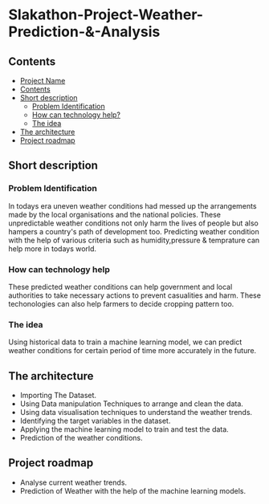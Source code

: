 # Slakathon-Project-Weather-Prediction-&-Analysis
## Contents 

- [Project Name](#Slakathon-Project-Weather-Prediction-&-Analysis)
- [Contents](#Contents)
- [Short description](#Short-description)
	- [Problem Identification](#Problem-Identification)
	- [How can technology help?](#How-can-technology-help)
	- [The idea](#The-idea)
- [The architecture](#The-architecture)
- [Project roadmap](#Project-roadmap)
## Short description
### Problem Identification
In todays era uneven weather conditions had messed up the arrangements made by the local organisations and the national policies. These unpredictable weather conditions  not only harm the lives of people but also hampers a country's path of development too. Predicting weather condition with the help of various criteria such as humidity,pressure & temprature can help more in todays world.
### How can technology help
These predicted weather conditions can help government and local authorities to take necessary actions to prevent casualities and harm. These techonologies can also help farmers to decide cropping pattern too.
### The idea
Using historical data to train a machine learning model, we can predict weather conditions for certain period of time more accurately in the future.
## The architecture
- Importing The Dataset.
- Using Data manipulation Techniques to arrange and clean the data.
- Using data visualisation techniques to understand the weather trends.
- Identifying the target variables in the dataset.
- Applying the machine learning model to train and test the data.
- Prediction of the weather conditions.
## Project roadmap
- Analyse current weather trends.
- Prediction of Weather with the help of the machine learning models.
